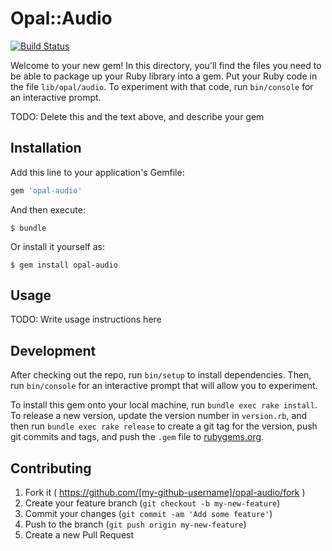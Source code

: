 # Opal::Audio
[![Build Status](https://travis-ci.org/merongivian/opal-audio.svg)](https://travis-ci.org/merongivian/opal-audio/)

Welcome to your new gem! In this directory, you'll find the files you need to be able to package up your Ruby library into a gem. Put your Ruby code in the file `lib/opal/audio`. To experiment with that code, run `bin/console` for an interactive prompt.

TODO: Delete this and the text above, and describe your gem

## Installation

Add this line to your application's Gemfile:

```ruby
gem 'opal-audio'
```

And then execute:

    $ bundle

Or install it yourself as:

    $ gem install opal-audio

## Usage

TODO: Write usage instructions here

## Development

After checking out the repo, run `bin/setup` to install dependencies. Then, run `bin/console` for an interactive prompt that will allow you to experiment.

To install this gem onto your local machine, run `bundle exec rake install`. To release a new version, update the version number in `version.rb`, and then run `bundle exec rake release` to create a git tag for the version, push git commits and tags, and push the `.gem` file to [rubygems.org](https://rubygems.org).

## Contributing

1. Fork it ( https://github.com/[my-github-username]/opal-audio/fork )
2. Create your feature branch (`git checkout -b my-new-feature`)
3. Commit your changes (`git commit -am 'Add some feature'`)
4. Push to the branch (`git push origin my-new-feature`)
5. Create a new Pull Request
